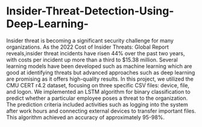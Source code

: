 # Insider-Threat-Detection-Using-Deep-Learning-
Insider threat is becoming a significant security challenge for many organizations. As the 2022 Cost of Insider Threats: Global Report reveals,insider threat incidents have risen 44% over the past two years, with costs per incident up more than a third to $15.38 million. Several learning models have been developed such as machine learning which are good at identifying threats but advanced approaches such as deep learning are promising as it offers high-quality results.
In this project, we utilized the CMU CERT r4.2 dataset, focusing on three specific CSV files: device, file, and logon. We implemented an LSTM algorithm for binary classification to predict whether a particular employee poses a threat to the organization. The prediction criteria included activities such as logging into the system after work hours and connecting external devices to transfer important files. This algorithm achieved an accuracy of approximately 95-98%.





